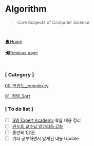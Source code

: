 # Algorithm

> Core Subjects of Computer Science

<br>

[🏠Home](https://github.com/batboy118/Study_Note)

[◀Previous page ](../) 

<br>

### [ Category ]

[00. 복잡도_complexity](00.복잡도_complexity.md)

[01. 정렬_Sort](01.정렬_Sort.md)

### [ To do list ]

- [ ] [SW Expert Academy](swexpertacademy.com) 학습 내용 정리
- [ ] [권오흠 교수님 알고리즘 강좌](https://www.inflearn.com/course/알고리즘-강좌#description) 
- [ ] 종만북 1,2권
- [ ] 기타 공부하면서 알게된 내용 Update